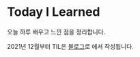 # Today I Learned

오늘 하루 배우고 느낀 점을 정리합니다.

2021년 12월부터 TIL은 [블로그](https://nohriter.tistory.com/category/%EC%9D%BC%EC%83%81)로 에서 작성됩니다.
